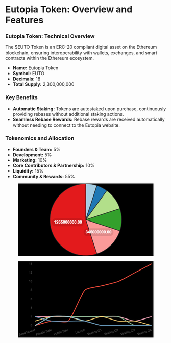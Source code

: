 # Eutopia Token: Overview and Features

### Eutopia Token: Technical Overview

The $EUTO Token is an ERC-20 compliant digital asset on the Ethereum blockchain, ensuring interoperability with wallets, exchanges, and smart contracts within the Ethereum ecosystem.

* **Name:** Eutopia Token
* **Symbol:** EUTO
* **Decimals:** 18
* **Total Supply:** 2,300,000,000

### **Key Benefits**

* **Automatic Staking:** Tokens are autostaked upon purchase, continuously providing rebases without additional staking actions.
* **Seamless Rebase Rewards:** Rebase rewards are received automatically without needing to connect to the Eutopia website.

### **Tokenomics and Allocation**

* **Founders & Team:** 5%
* **Development:** 5%
* **Marketing:** 10%
* **Core Contributors & Partnership:** 10%
* **Liquidity:** 15%
* **Community & Rewards:** 55%

<figure><img src="../.gitbook/assets/image (2).png" alt=""><figcaption></figcaption></figure>

<figure><img src="../.gitbook/assets/image (3).png" alt=""><figcaption></figcaption></figure>
